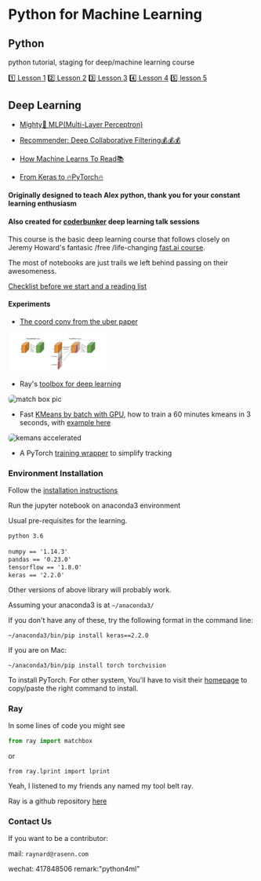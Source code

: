 # Python for Machine Learning


## Python
python tutorial, staging for deep/machine learning course

[1️⃣ Lesson 1](1.1_lesson1.ipynb)
[2️⃣ Lesson 2](1.2_lesson2.ipynb)
[3️⃣ Lesson 3](1.3_lesson3.ipynb)
[4️⃣ Lesson 4](1.4_lesson4.ipynb)
[5️⃣ lesson 5](1.5_lesosn5.ipynb)

## Deep Learning

* [Mighty💪 MLP(Multi-Layer Perceptron)](3.1.1_mighty_mlp.ipynb)

* [Recommender: Deep Collaborative Filtering💰💰💰](3.1.3_recommender_system.ipynb)

* [How Machine Learns To Read📚](3.1.2_how_machine_learns_to_read.ipynb)

* [From Keras to 🔥PyTorch🔥](3.5_from_keras_to_pytorch.ipynb)

#### Originally designed to teach Alex python, thank you for your constant learning enthusiasm


#### Also created for [coderbunker](http://www.coderbunker.com/co-learning) deep learning talk sessions

This course is the basic deep learning course that follows closely on Jeremy Howard's fantasic /free /life-changing [fast.ai course](course.fast.ai). 

The most of notebooks are just trails we left behind passing on their awesomeness.

[Checklist before we start and a reading list](https://raynardj.github.io/python4ml/docs/pre_checklist)

#### Experiments

* [The coord conv from the uber paper](https://raynardj.github.io/python4ml/docs/coord_conv)

<img src="docs/coord_conv.png" style="border-radius:7px;" alt="coord conv pic" width="200px"/>

* Ray's [toolbox for deep learning](https://raynardj.github.io/ray/)

<img src="https://raynardj.github.io/ray/img/Match.jpg" style="border-radius:7px;" alt="match box pic" width="200px"/>

* Fast [KMeans by batch with GPU](https://raynardj.github.io/ray/docs/kmean_torch), how to train a 60 minutes kmeans in 3 seconds, with [example here](https://raynardj.github.io/ray/docs/gowalla_preprocess)

<img src="https://raynardj.github.io/ray/img/accelerate.jpg" style="border-radius:7px;" alt="kemans accelerated" width="200px"/>

* A PyTorch [training wrapper](https://raynardj.github.io/ray/docs/matchbox) to simplify tracking

### Environment Installation

Follow the [installation instructions](https://raynardj.github.io/python4ml/docs/INSTALL)

Run the jupyter notebook on anaconda3 environment

Usual pre-requisites for the learning. 

```
python 3.6

numpy == '1.14.3'
pandas == '0.23.0'
tensorflow == '1.8.0'
keras == '2.2.0'
```

Other versions of above library will probably work.

Assuming your anaconda3 is at ```~/anaconda3/```

If you don't have any of these, try the following format in the command line:
```
~/anaconda3/bin/pip install keras==2.2.0
```
If you are on Mac:
```
~/anaconda3/bin/pip install torch torchvision
```
To install PyTorch. For other system, You'll have to visit their [homepage](https://pytorch.org/) to copy/paste the right command to install.

### Ray

In some lines of code you might see

```python
from ray import matchbox
```

or
```
from ray.lprint import lprint
```

Yeah, I listened to my friends any named my tool belt ray.

Ray is a github repository [here](https://github.com/raynardj/ray)

### Contact Us

If you want to be a contributor:

mail: ```raynard@rasenn.com```

wechat: 417848506 remark:"python4ml"

